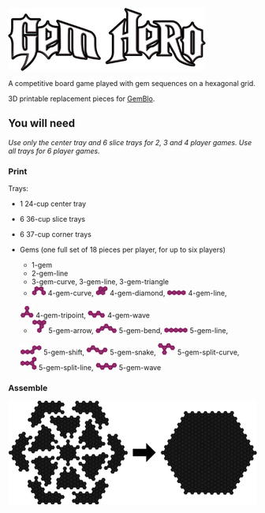<img alt="Gem Hero" src="https://raw.githubusercontent.com/TassSinclair/GemHero/master/logo.png" width="400" />

A competitive board game played with gem sequences on a hexagonal grid.

3D printable replacement pieces for [GemBlo](http://boardgamez.co.kr/shop/goods/goods_view.php?goodsno=53&category=003010).


## You will need

*Use only the center tray and 6 slice trays for 2, 3 and 4 player games. Use all trays for 6 player games.*

### Print

Trays:
  - 1 24-cup center tray
  - 6 36-cup slice trays
  - 6 37-cup corner trays
- Gems (one full set of 18 pieces per player, for up to six players)
  - 1-gem
  - 2-gem-line
  - 3-gem-curve, 3-gem-line, 3-gem-triangle
  - <img src="https://raw.githubusercontent.com/TassSinclair/GemHero/master/gems/4-gem-curve.png" /> 4-gem-curve, 
  <img src="https://raw.githubusercontent.com/TassSinclair/GemHero/master/gems/4-gem-diamond.png" /> 4-gem-diamond, 
  <img src="https://raw.githubusercontent.com/TassSinclair/GemHero/master/gems/4-gem-line.png" /> 4-gem-line, 
  <br />
  <img src="https://raw.githubusercontent.com/TassSinclair/GemHero/master/gems/4-gem-tripoint.png" /> 4-gem-tripoint,
  <img src="https://raw.githubusercontent.com/TassSinclair/GemHero/master/gems/4-gem-wave.png" /> 4-gem-wave
  
  - <img src="https://raw.githubusercontent.com/TassSinclair/GemHero/master/gems/5-gem-arrow.png" /> 5-gem-arrow,
  <img src="https://raw.githubusercontent.com/TassSinclair/GemHero/master/gems/5-gem-bend.png" /> 5-gem-bend,
  <img src="https://raw.githubusercontent.com/TassSinclair/GemHero/master/gems/5-gem-line.png" /> 5-gem-line,
  <br />
  <img src="https://raw.githubusercontent.com/TassSinclair/GemHero/master/gems/5-gem-shift.png" /> 5-gem-shift,
  <img src="https://raw.githubusercontent.com/TassSinclair/GemHero/master/gems/5-gem-snake.png" /> 5-gem-snake,
  <img src="https://raw.githubusercontent.com/TassSinclair/GemHero/master/gems/5-gem-split-curve.png" /> 5-gem-split-curve,
  <br />
  <img src="https://raw.githubusercontent.com/TassSinclair/GemHero/master/gems/5-gem-split-line.png" /> 5-gem-split-line,
  <img src="https://raw.githubusercontent.com/TassSinclair/GemHero/master/gems/5-gem-wave.png" /> 5-gem-wave

### Assemble 
  <img alt="Joining trays" src="https://raw.githubusercontent.com/TassSinclair/GemHero/master/trays/joining-trays.png" /> 
